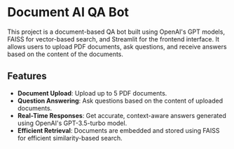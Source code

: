  # Document AI QA Bot

This project is a document-based QA bot built using OpenAI's GPT models, FAISS for vector-based search, and Streamlit for the frontend interface. It allows users to upload PDF documents, ask questions, and receive answers based on the content of the documents.

## Features

- **Document Upload**: Upload up to 5 PDF documents.
- **Question Answering**: Ask questions based on the content of uploaded documents.
- **Real-Time Responses**: Get accurate, context-aware answers generated using OpenAI's GPT-3.5-turbo model.
- **Efficient Retrieval**: Documents are embedded and stored using FAISS for efficient similarity-based search.



